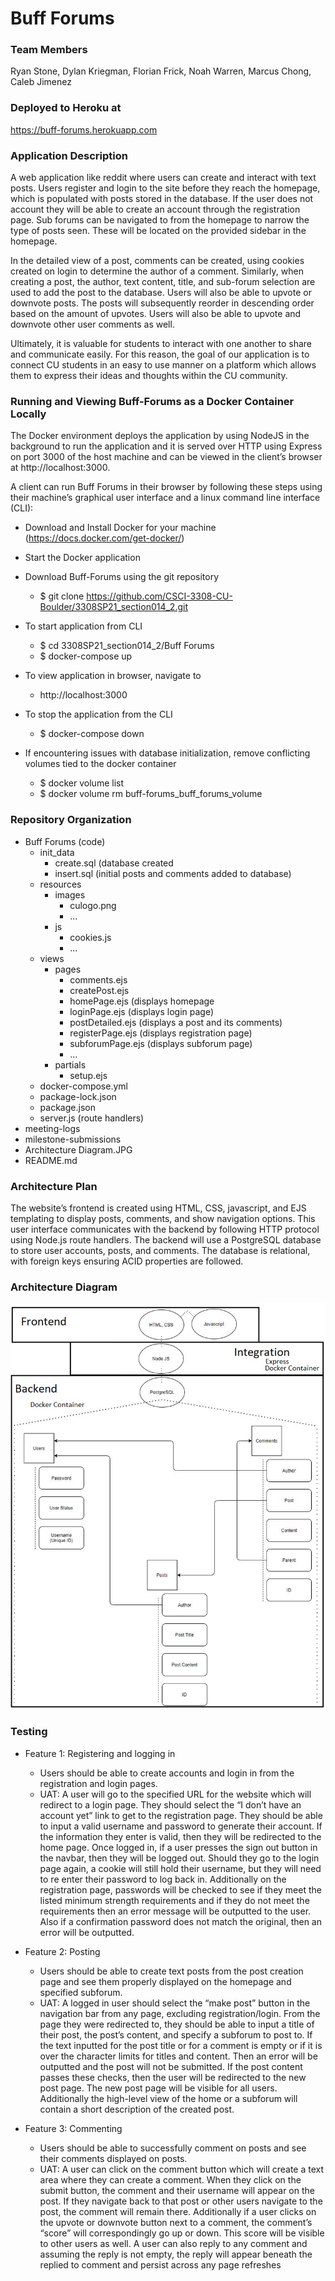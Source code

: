 # Buff Forums

### Team Members
Ryan Stone,
Dylan Kriegman,
Florian Frick,
Noah Warren,
Marcus Chong,
Caleb Jimenez

### Deployed to Heroku at
https://buff-forums.herokuapp.com


### Application Description
A web application like reddit where users can create and interact with text posts.
Users register and login to the site before they reach the homepage, which is populated with posts stored in the database.
If the user does not account they will be able to create an account through the registration page.
Sub forums can be navigated to from the homepage to narrow the type of posts seen.
These will be located on the provided sidebar in the homepage.

In the detailed view of a post, comments can be created, using cookies created on login to determine the author of a comment.
Similarly, when creating a post, the author, text content, title, and sub-forum selection are used to add the post to the database.
Users will also be able to upvote or downvote posts.
The posts will subsequently reorder in descending order based on the amount of upvotes.
Users will also be able to upvote and downvote other user comments as well.

Ultimately, it is valuable for students to interact with one another to share and communicate easily.
For this reason, the goal of our application is to connect CU students in an easy to use manner on a platform which allows them to express their ideas and thoughts within the CU community.


### Running and Viewing Buff-Forums as a Docker Container Locally
The Docker environment deploys the application by using NodeJS in the background to run the application and it is served over HTTP using Express on port 3000 of the host machine and can be viewed in the client’s browser at http://localhost:3000.

A client can run Buff Forums in their browser by following these steps using their machine’s graphical user interface and a linux command line interface (CLI):

* Download and Install Docker for your machine (https://docs.docker.com/get-docker/)

* Start the Docker application

* Download Buff-Forums using the git repository
  * $ git clone https://github.com/CSCI-3308-CU-Boulder/3308SP21_section014_2.git

* To start application from CLI
  * $ cd 3308SP21_section014_2/Buff Forums
  * $ docker-compose up

* To view application in browser, navigate to 
  * http://localhost:3000

* To stop the application from the CLI
  * $ docker-compose down

* If encountering issues with database initialization, remove conflicting volumes tied to the docker container
  * $ docker volume list
  * $ docker volume rm buff-forums_buff_forums_volume



### Repository Organization
* Buff Forums (code)
  * init_data
    * create.sql (database created
    * insert.sql (initial posts and comments added to database)
  * resources
    * images
      * culogo.png
      * ...
    * js
      * cookies.js
      * ...
  * views
    * pages
      * comments.ejs
      * createPost.ejs
      * homePage.ejs (displays homepage
      * loginPage.ejs (displays login page)
      * postDetailed.ejs (displays a post and its comments)
      * registerPage.ejs (displays registration page)
      * subforumPage.ejs (displays subforum page)
      * ...
    * partials
      * setup.ejs
  * docker-compose.yml
  * package-lock.json
  * package.json
  * server.js (route handlers)
* meeting-logs
* milestone-submissions
* Architecture Diagram.JPG
* README.md

### Architecture Plan
The website’s frontend is created using HTML, CSS, javascript, and EJS templating to display posts, comments, and show navigation options.
This user interface communicates with the backend by following HTTP protocol using Node.js route handlers.
The backend will use a PostgreSQL database to store user accounts, posts, and comments. The database is relational, with foreign keys ensuring ACID properties are followed.

### Architecture Diagram
![Architecture Diagram](https://github.com/CSCI-3308-CU-Boulder/3308SP21_section014_2/blob/1fca83d33efaa0da43fa08665fe7485d671f0e98/Architecture%20Diagram.JPG)

### Testing
* Feature 1: Registering and logging in
  * Users should be able to create accounts and login in from the registration and login pages.
  * UAT: A user will go to the specified URL for the website which will redirect to a login page. They should select the “I don’t have an account yet” link to get to the registration page. They should be able to input a valid username and password to generate their account. If the information they enter is valid, then they will be redirected to the home page.   Once logged in, if a user presses the sign out button in the navbar, then they will be logged out. Should they go to the login page again, a cookie will still hold their username, but they will need to re enter their password to log back in. Additionally on the registration page, passwords will be checked to see if they meet the listed minimum strength requirements and if they do not meet the requirements then an error message will be outputted to the user. Also if a confirmation password does not match the original, then an error will be outputted.

* Feature 2: Posting
  * Users should be able to create text posts from the post creation page and see them properly displayed on the homepage and specified subforum.
  * UAT: A logged in user should select the “make post” button in the navigation bar from any page, excluding registration/login. From the page they were redirected to, they should be able to input a title of their post, the post’s content, and specify a subforum to post to. If the text inputted for the post title or for a comment is empty or if it is over the character limits for titles and content. Then an error will be outputted and the post will not be submitted. If the post content passes these checks, then the user will be redirected to the new post page. The new post page will be visible for all users. Additionally the high-level view of the home or a subforum will contain a short description of the created post.

* Feature 3: Commenting
  * Users should be able to successfully comment on posts and see their comments displayed on posts.
  * UAT: A user can click on the comment button which will create a text area where they can create a comment. When they click on the submit button, the comment and their username will appear on the post. If they navigate back to that post or other users navigate to the post, the comment will remain there. Additionally if a user clicks on the upvote or downvote button next to a comment, the comment’s “score” will correspondingly go up or down. This score will be visible to other users as well. A user can also reply to any comment and assuming the reply is not empty, the reply will appear beneath the replied to comment and persist across any page refreshes 
